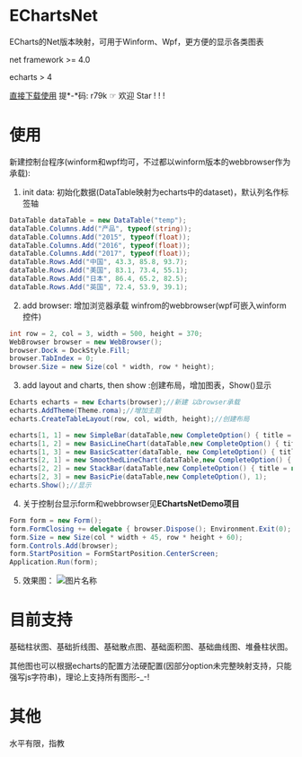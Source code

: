 # EChartsNet
ECharts的Net版本映射，可用于Winform、Wpf，更方便的显示各类图表

net framework >= 4.0

echarts > 4

[直接下载使用](https://pan.baidu.com/s/1v_P6A9lcju59WPXcUcRFLQ)   提*-*码: r79k  ☞ 欢迎 Star ! ! !

# 使用
新建控制台程序(winform和wpf均可，不过都以winform版本的webbrowser作为承载):
1. init data: 初始化数据(DataTable映射为echarts中的dataset)，默认列名作标签轴
```C#
DataTable dataTable = new DataTable("temp");
dataTable.Columns.Add("产品", typeof(string));
dataTable.Columns.Add("2015", typeof(float));
dataTable.Columns.Add("2016", typeof(float));
dataTable.Columns.Add("2017", typeof(float));
dataTable.Rows.Add("中国", 43.3, 85.8, 93.7);
dataTable.Rows.Add("美国", 83.1, 73.4, 55.1);
dataTable.Rows.Add("日本", 86.4, 65.2, 82.5);
dataTable.Rows.Add("英国", 72.4, 53.9, 39.1);
```
2. add browser: 增加浏览器承载 winfrom的webbrowser(wpf可嵌入winform控件)
```C#
int row = 2, col = 3, width = 500, height = 370;
WebBrowser browser = new WebBrowser();
browser.Dock = DockStyle.Fill;
browser.TabIndex = 0;
browser.Size = new Size(col * width, row * height);
```

3. add layout and charts, then show :创建布局，增加图表，Show()显示
```C#
Echarts echarts = new Echarts(browser);//新建 以browser承载
echarts.AddTheme(Theme.roma);//增加主题
echarts.CreateTableLayout(row, col, width, height);//创建布局

echarts[1, 1] = new SimpleBar(dataTable,new CompleteOption() { title = new Title() { text = "'基础柱状图'", } }, 1);
echarts[1, 2] = new BasicLineChart(dataTable,new CompleteOption() { title = new Title() { text = "'基础折线图'", } }, 1);
echarts[1, 3] = new BasicScatter(dataTable, new CompleteOption() { title = new Title() { text = "'基础散点图'", } }, 1);
echarts[2, 1] = new SmoothedLineChart(dataTable,new CompleteOption() { title = new Title() { text = "'基础曲线图'", }}, 1);
echarts[2, 2] = new StackBar(dataTable,new CompleteOption() { title = new Title() { text = "'堆叠柱状图'", } }, 1);
echarts[2, 3] = new BasicPie(dataTable,new CompleteOption(), 1);
echarts.Show();//显示
```
4. 关于控制台显示form和webbrowser见**EChartsNetDemo项目**
```C#
Form form = new Form();
form.FormClosing += delegate { browser.Dispose(); Environment.Exit(0); };
form.Size = new Size(col * width + 45, row * height + 60);
form.Controls.Add(browser);
form.StartPosition = FormStartPosition.CenterScreen;
Application.Run(form);
```

5. 效果图：
![图片名称](https://github.com/WnagoiYy/EChartsNet/blob/master/20190502141413.png)  

# 目前支持
基础柱状图、基础折线图、基础散点图、基础面积图、基础曲线图、堆叠柱状图。

其他图也可以根据echarts的配置方法硬配置(因部分option未完整映射支持，只能强写js字符串)，理论上支持所有图形-_-!

# 其他
水平有限，指教

